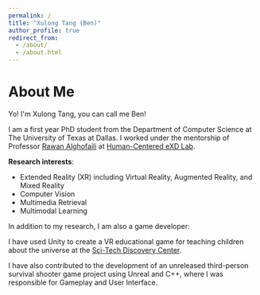 ```yaml
---
permalink: /
title: "Xulong Tang (Ben)"
author_profile: true
redirect_from: 
  - /about/
  - /about.html
---
```

# About Me
Yo! I'm Xulong Tang, you can call me Ben! 

I am a first year PhD student from the Department of Computer Science at The University of Texas at Dallas. I worked under the mentorship of Professor [Rawan Alghofaili](https://rawanmg.com/) at [Human-Centered eXD Lab](https://sites.google.com/view/rawanmg). 

**Research interests**: 
- Extended Reality (XR) including Virtual Reality, Augmented Reality, and Mixed Reality
- Computer Vision
- Multimedia Retrieval
- Multimodal Learning

In addition to my research, I am also a game developer:

I have used Unity to create a VR educational game for teaching children about the universe at the [Sci-Tech Discovery Center](https://mindstretchingfun.org/). 

I have also contributed to the development of an unreleased third-person survival shooter game project using Unreal and C++, where I was responsible for Gameplay and User Interface.
